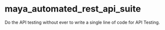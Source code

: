 # maya_automated_rest_api_suite
Do the API testing without ever to write a single line of code for API Testing. 
